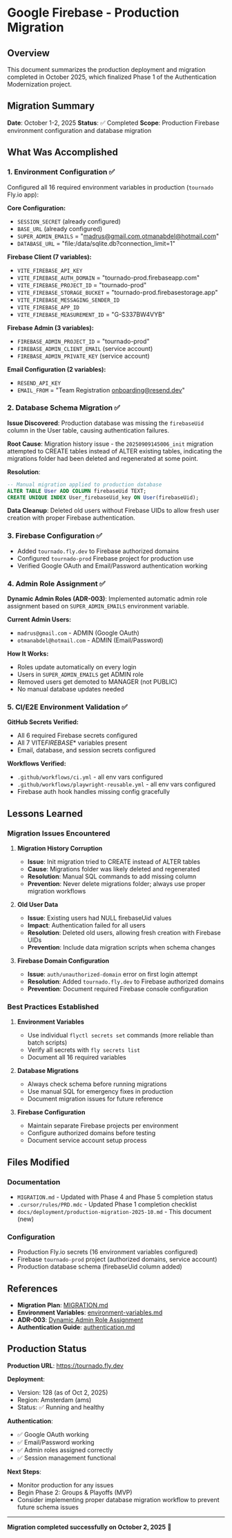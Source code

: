 # Google Firebase - Production Migration

## Overview

This document summarizes the production deployment and migration completed in October 2025, which finalized Phase 1 of the Authentication Modernization project.

## Migration Summary

**Date**: October 1-2, 2025
**Status**: ✅ Completed
**Scope**: Production Firebase environment configuration and database migration

## What Was Accomplished

### 1. Environment Configuration ✅

Configured all 16 required environment variables in production (`tournado` Fly.io app):

**Core Configuration:**

- `SESSION_SECRET` (already configured)
- `BASE_URL` (already configured)
- `SUPER_ADMIN_EMAILS` = "madrus@gmail.com,otmanabdel@hotmail.com"
- `DATABASE_URL` = "file:/data/sqlite.db?connection_limit=1"

**Firebase Client (7 variables):**

- `VITE_FIREBASE_API_KEY`
- `VITE_FIREBASE_AUTH_DOMAIN` = "tournado-prod.firebaseapp.com"
- `VITE_FIREBASE_PROJECT_ID` = "tournado-prod"
- `VITE_FIREBASE_STORAGE_BUCKET` = "tournado-prod.firebasestorage.app"
- `VITE_FIREBASE_MESSAGING_SENDER_ID`
- `VITE_FIREBASE_APP_ID`
- `VITE_FIREBASE_MEASUREMENT_ID` = "G-S337BW4VYB"

**Firebase Admin (3 variables):**

- `FIREBASE_ADMIN_PROJECT_ID` = "tournado-prod"
- `FIREBASE_ADMIN_CLIENT_EMAIL` (service account)
- `FIREBASE_ADMIN_PRIVATE_KEY` (service account)

**Email Configuration (2 variables):**

- `RESEND_API_KEY`
- `EMAIL_FROM` = "Team Registration <onboarding@resend.dev>"

### 2. Database Schema Migration ✅

**Issue Discovered**: Production database was missing the `firebaseUid` column in the User table, causing authentication failures.

**Root Cause**: Migration history issue - the `20250909145006_init` migration attempted to CREATE tables instead of ALTER existing tables, indicating the migrations folder had been deleted and regenerated at some point.

**Resolution**:

```sql
-- Manual migration applied to production database
ALTER TABLE User ADD COLUMN firebaseUid TEXT;
CREATE UNIQUE INDEX User_firebaseUid_key ON User(firebaseUid);
```

**Data Cleanup**: Deleted old users without Firebase UIDs to allow fresh user creation with proper Firebase authentication.

### 3. Firebase Configuration ✅

- Added `tournado.fly.dev` to Firebase authorized domains
- Configured `tournado-prod` Firebase project for production use
- Verified Google OAuth and Email/Password authentication working

### 4. Admin Role Assignment ✅

**Dynamic Admin Roles (ADR-003)**: Implemented automatic admin role assignment based on `SUPER_ADMIN_EMAILS` environment variable.

**Current Admin Users:**

- `madrus@gmail.com` - ADMIN (Google OAuth)
- `otmanabdel@hotmail.com` - ADMIN (Email/Password)

**How It Works:**

- Roles update automatically on every login
- Users in `SUPER_ADMIN_EMAILS` get ADMIN role
- Removed users get demoted to MANAGER (not PUBLIC)
- No manual database updates needed

### 5. CI/E2E Environment Validation ✅

**GitHub Secrets Verified:**

- All 6 required Firebase secrets configured
- All 7 VITE*FIREBASE*\* variables present
- Email, database, and session secrets configured

**Workflows Verified:**

- `.github/workflows/ci.yml` - all env vars configured
- `.github/workflows/playwright-reusable.yml` - all env vars configured
- Firebase auth hook handles missing config gracefully

## Lessons Learned

### Migration Issues Encountered

1. **Migration History Corruption**
   - **Issue**: Init migration tried to CREATE instead of ALTER tables
   - **Cause**: Migrations folder was likely deleted and regenerated
   - **Resolution**: Manual SQL commands to add missing column
   - **Prevention**: Never delete migrations folder; always use proper migration workflows

2. **Old User Data**
   - **Issue**: Existing users had NULL firebaseUid values
   - **Impact**: Authentication failed for all users
   - **Resolution**: Deleted old users, allowing fresh creation with Firebase UIDs
   - **Prevention**: Include data migration scripts when schema changes

3. **Firebase Domain Configuration**
   - **Issue**: `auth/unauthorized-domain` error on first login attempt
   - **Resolution**: Added `tournado.fly.dev` to Firebase authorized domains
   - **Prevention**: Document required Firebase console configuration

### Best Practices Established

1. **Environment Variables**
   - Use individual `flyctl secrets set` commands (more reliable than batch scripts)
   - Verify all secrets with `fly secrets list`
   - Document all 16 required variables

2. **Database Migrations**
   - Always check schema before running migrations
   - Use manual SQL for emergency fixes in production
   - Document migration issues for future reference

3. **Firebase Configuration**
   - Maintain separate Firebase projects per environment
   - Configure authorized domains before testing
   - Document service account setup process

## Files Modified

### Documentation

- `MIGRATION.md` - Updated with Phase 4 and Phase 5 completion status
- `.cursor/rules/PRD.mdc` - Updated Phase 1 completion checklist
- `docs/deployment/production-migration-2025-10.md` - This document (new)

### Configuration

- Production Fly.io secrets (16 environment variables configured)
- Firebase `tournado-prod` project (authorized domains, service account)
- Production database schema (firebaseUid column added)

## References

- **Migration Plan**: [MIGRATION.md](../../MIGRATION.md)
- **Environment Variables**: [environment-variables.md](../environment-variables.md)
- **ADR-003**: [Dynamic Admin Role Assignment](../../.cursor/rules/adr-003-dynamic-admin-roles.mdc)
- **Authentication Guide**: [authentication.md](../development/authentication.md)

## Production Status

**Production URL**: https://tournado.fly.dev

**Deployment**:

- Version: 128 (as of Oct 2, 2025)
- Region: Amsterdam (ams)
- Status: ✅ Running and healthy

**Authentication**:

- ✅ Google OAuth working
- ✅ Email/Password working
- ✅ Admin roles assigned correctly
- ✅ Session management functional

**Next Steps**:

- Monitor production for any issues
- Begin Phase 2: Groups & Playoffs (MVP)
- Consider implementing proper database migration workflow to prevent future schema issues

---

**Migration completed successfully on October 2, 2025** 🎉
